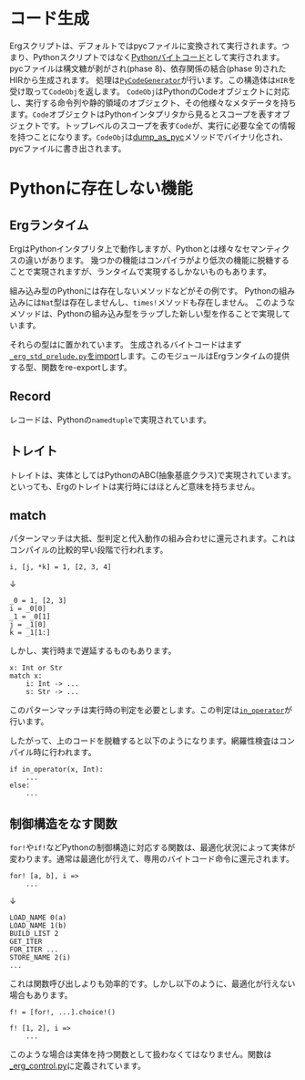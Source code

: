# コード生成

Ergスクリプトは、デフォルトではpycファイルに変換されて実行されます。つまり、Pythonスクリプトではなく[Pythonバイトコード](https://github.com/erg-lang/erg/blob/d1dc1e60e7d4e3333f80ed23c5ead77b5fe47cb2/doc/JA/python/bytecode_instructions.md)として実行されます。
pycファイルは構文糖が剥がされ(phase 8)、依存関係の結合(phase 9)されたHIRから生成されます。
処理は[`PyCodeGenerator`](https://github.com/erg-lang/erg/blob/d1dc1e60e7d4e3333f80ed23c5ead77b5fe47cb2/crates/erg_compiler/codegen.rs#L160)が行います。この構造体は`HIR`を受け取って`CodeObj`を返します。
`CodeObj`はPythonのCodeオブジェクトに対応し、実行する命令列や静的領域のオブジェクト、その他様々なメタデータを持ちます。`Code`オブジェクトはPythonインタプリタから見るとスコープを表すオブジェクトです。トップレベルのスコープを表す`Code`が、実行に必要な全ての情報を持つことになります。`CodeObj`は[dump_as_pyc](https://github.com/erg-lang/erg/blob/d1dc1e60e7d4e3333f80ed23c5ead77b5fe47cb2/crates/erg_compiler/ty/codeobj.rs#L378)メソッドでバイナリ化され、pycファイルに書き出されます。

# Pythonに存在しない機能

## Ergランタイム

ErgはPythonインタプリタ上で動作しますが、Pythonとは様々なセマンティクスの違いがあります。
幾つかの機能はコンパイラがより低次の機能に脱糖することで実現されますが、ランタイムで実現するしかないものもあります。

組み込み型のPythonには存在しないメソッドなどがその例です。
Pythonの組み込みには`Nat`型は存在しませんし、`times!`メソッドも存在しません。
このようなメソッドは、Pythonの組み込み型をラップした新しい型を作ることで実現しています。

それらの型は[](https://github.com/erg-lang/erg/blob/d1dc1e60e7d4e3333f80ed23c5ead77b5fe47cb2/crates/erg_compiler/lib/std)に置かれています。
生成されるバイトコードはまず[`_erg_std_prelude.py`をimport](https://github.com/erg-lang/erg/blob/d1dc1e60e7d4e3333f80ed23c5ead77b5fe47cb2/crates/erg_compiler/codegen.rs#L3113)します。このモジュールはErgランタイムの提供する型、関数をre-exportします。

## Record

レコードは、Pythonの`namedtuple`で実現されています。

## トレイト

トレイトは、実体としてはPythonのABC(抽象基底クラス)で実現されています。
といっても、Ergのトレイトは実行時にはほとんど意味を持ちません。

## match

パターンマッチは大抵、型判定と代入動作の組み合わせに還元されます。これはコンパイルの比較的早い段階で行われます。

```erg
i, [j, *k] = 1, [2, 3, 4]
```

↓

```erg
_0 = 1, [2, 3]
i = _0[0]
_1 = _0[1]
j = _1[0]
k = _1[1:]
```

しかし、実行時まで遅延するものもあります。

```erg
x: Int or Str
match x:
    i: Int -> ...
    s: Str -> ...
```

このパターンマッチは実行時の判定を必要とします。この判定は[`in_operator`](https://github.com/erg-lang/erg/blob/d1dc1e60e7d4e3333f80ed23c5ead77b5fe47cb2/crates/erg_compiler/lib/std/_erg_in_operator.py#L6)が行います。

したがって、上のコードを脱糖すると以下のようになります。網羅性検査はコンパイル時に行われます。

```erg
if in_operator(x, Int):
    ...
else:
    ...
```

## 制御構造をなす関数

`for!`や`if!`などPythonの制御構造に対応する関数は、最適化状況によって実体が変わります。通常は最適化が行えて、専用のバイトコード命令に還元されます。

```erg
for! [a, b], i =>
    ...
```

↓

```pyc
LOAD_NAME 0(a)
LOAD_NAME 1(b)
BUILD_LIST 2
GET_ITER
FOR_ITER ...
STORE_NAME 2(i)
...
```

これは関数呼び出しよりも効率的です。しかし以下のように、最適化が行えない場合もあります。

```erg
f! = [for!, ...].choice!()

f! [1, 2], i =>
    ...
```

このような場合は実体を持つ関数として扱わなくてはなりません。関数は[_erg_control.py](https://github.com/erg-lang/erg/blob/d1dc1e60e7d4e3333f80ed23c5ead77b5fe47cb2/crates/erg_compiler/lib/std/_erg_control.py)に定義されています。
